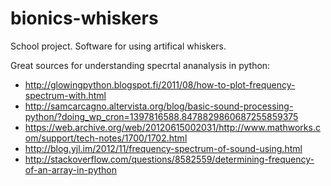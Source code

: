 bionics-whiskers
================

School project. Software for using artifical whiskers.

Great sources for understanding specrtal ananalysis in python:
- http://glowingpython.blogspot.fi/2011/08/how-to-plot-frequency-spectrum-with.html
- http://samcarcagno.altervista.org/blog/basic-sound-processing-python/?doing_wp_cron=1397816588.8478829860687255859375
- https://web.archive.org/web/20120615002031/http://www.mathworks.com/support/tech-notes/1700/1702.html
- http://blog.yjl.im/2012/11/frequency-spectrum-of-sound-using.html
- http://stackoverflow.com/questions/8582559/determining-frequency-of-an-array-in-python
